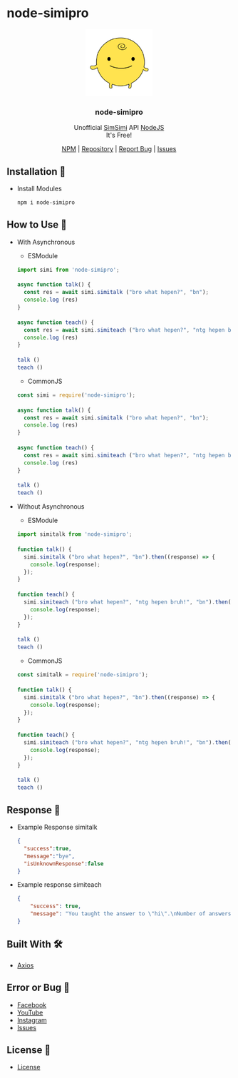 # node-simipro
<p align="center">
  <img alt="@node-simipro" style="width: 150px;" src="/assets/logo.png">
</p>
<div align="center">
  <h3>node-simipro</h3>
  <p>Unofficial <a href="https://simi.anbuinfosec.live">SimSimi</a> API <a href="https://nodejs.org">NodeJS</a><br>It's Free!</p>
</div>
<div align="center">
  <a href="https://www.npmjs.com/package/node-simipro">NPM</a> | <a href="https://github.com/anbuinfosec/node-simipro">Repository</a> | <a href="https://facebook.com/anbuinfosec">Report Bug</a> | <a href="https://github.com/anbuinfosec/node-simipro/issues">Issues</a>
</div>

## Installation 📑
* Install Modules
  ```sh
  npm i node-simipro
  ```
 
 ## How to Use 🔭
 * With Asynchronous
   * ESModule
    ```js
    import simi from 'node-simipro';
  
    async function talk() {
      const res = await simi.simitalk ("bro what hepen?", "bn");
      console.log (res)
    }

    async function teach() {
      const res = await simi.simiteach ("bro what hepen?", "ntg hepen bruh!", "bn");
      console.log (res)
    }

    talk ()
    teach ()
    ```
   * CommonJS
    ```js
    const simi = require('node-simipro');
   
    async function talk() {
      const res = await simi.simitalk ("bro what hepen?", "bn");
      console.log (res)
    }

    async function teach() {
      const res = await simi.simiteach ("bro what hepen?", "ntg hepen bruh!", "bn");
      console.log (res)
    }

    talk ()
    teach ()
    ```
  
 * Without Asynchronous
   * ESModule
    ```js
    import simitalk from 'node-simipro';

    function talk() {
      simi.simitalk ("bro what hepen?", "bn").then((response) => {
        console.log(response);
      });
    }

    function teach() {
      simi.simiteach ("bro what hepen?", "ntg hepen bruh!", "bn").then((response) => {
        console.log(response);
      });
    }

    talk ()
    teach ()
    ```
   * CommonJS
    ```js
    const simitalk = require('node-simipro');

    function talk() {
      simi.simitalk ("bro what hepen?", "bn").then((response) => {
        console.log(response);
      });
    }

    function teach() {
      simi.simiteach ("bro what hepen?", "ntg hepen bruh!", "bn").then((response) => {
        console.log(response);
      });
    }

    talk ()
    teach ()
    ```
    
## Response 📨
* Example Response simitalk
  ```json
  {
    "success":true,
    "message":"bye",
    "isUnknownResponse":false
  }
  ```
* Example response simiteach
  ```json
  {
      "success": true,
      "message": "You taught the answer to \"hi\".\nNumber of answers: 99+"
  }
  ```

## Built With 🛠
* [Axios](https://axios-http.com/docs/intro)

## Error or Bug 🐞
* [Facebook](https://facebook.com/anbuinfosec)
* [YouTube](https://www.youtube.com/akxvau)
* [Instagram](https://www.instagram.com/anbuinfosec)
* [Issues](https://github.com/anbuinfosec/node-simipro/issues)

## License 📜
* [License](https://github.com/anbuinfosec/node-simipro/blob/main/LICENSE)
